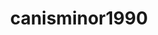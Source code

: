 ---
title: canisminor1990
github: https://github.com/canisminor1990
mode: dark
transition: 1s
score: 77.3
archetype:
- Little Bit of Everything
---